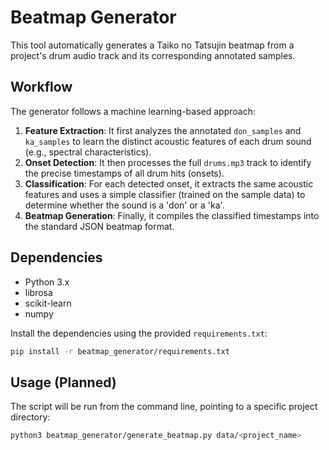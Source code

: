 # Beatmap Generator

This tool automatically generates a Taiko no Tatsujin beatmap from a project's drum audio track and its corresponding annotated samples.

## Workflow

The generator follows a machine learning-based approach:

1.  **Feature Extraction**: It first analyzes the annotated `don_samples` and `ka_samples` to learn the distinct acoustic features of each drum sound (e.g., spectral characteristics).
2.  **Onset Detection**: It then processes the full `drums.mp3` track to identify the precise timestamps of all drum hits (onsets).
3.  **Classification**: For each detected onset, it extracts the same acoustic features and uses a simple classifier (trained on the sample data) to determine whether the sound is a 'don' or a 'ka'.
4.  **Beatmap Generation**: Finally, it compiles the classified timestamps into the standard JSON beatmap format.

## Dependencies

- Python 3.x
- librosa
- scikit-learn
- numpy

Install the dependencies using the provided `requirements.txt`:
```bash
pip install -r beatmap_generator/requirements.txt
```

## Usage (Planned)

The script will be run from the command line, pointing to a specific project directory:

```bash
python3 beatmap_generator/generate_beatmap.py data/<project_name>
```
